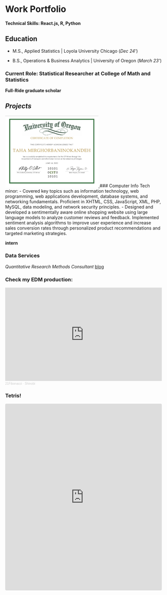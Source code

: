 # Work Portfolio
#### Technical Skills: React.js, R, Python 
## Education
- M.S., Applied Statistics | Loyola University Chicago (_Dec 24'_)

- B.S., Operations & Business Analytics | University of Oregon (_March 23'_)
 
### Current Role: Statistical Researcher at College of Math and Statistics 
**Full-Ride graduate scholar**

## _Projects_


 <a href="assets/img/2442BA0F-3AEF-4A68-B5E6-5DB082BCFBAD.jpeg" target="_blank">
  <img src="assets/img/2442BA0F-3AEF-4A68-B5E6-5DB082BCFBAD.jpeg" alt="CIT_minor_Certificate" width="300">
</a>  
### Computer Info Tech minor:
  - Covered key topics such as information technology, web programming, web applications development, database systems, and networking fundamentals. Proficient in XHTML, CSS, JavaScript, XML, PHP, MySQL, data modeling, and network security principles.
  - Designed and developed a sentimentally aware online shopping website using large language models to analyze customer reviews and feedback. Implemented sentiment analysis algorithms to improve user experience and increase sales conversion rates through personalized product recommendations and targeted marketing strategies.

  **intern**


### Data Services
_Quantitative Research Methods Consultant_
[blog](https://dataservices.uoregon.edu/author/taham/)





### Check my EDM production:
<iframe width="100%" height="300" scrolling="no" frameborder="no" allow="autoplay" src="https://w.soundcloud.com/player/?url=https%3A//api.soundcloud.com/tracks/1823863209&color=%23ff5500&auto_play=false&hide_related=false&show_comments=true&show_user=true&show_reposts=false&show_teaser=true&visual=true"></iframe><div style="font-size: 10px; color: #cccccc;line-break: anywhere;word-break: normal;overflow: hidden;white-space: nowrap;text-overflow: ellipsis; font-family: Interstate,Lucida Grande,Lucida Sans Unicode,Lucida Sans,Garuda,Verdana,Tahoma,sans-serif;font-weight: 100;"><a href="https://soundcloud.com/taha-mirghorbani" title="21Fibonacci" target="_blank" style="color: #cccccc; text-decoration: none;">21Fibonacci</a> · <a href="https://soundcloud.com/taha-mirghorbani/shinobi-1" title="Shinobi" target="_blank" style="color: #cccccc; text-decoration: none;">Shinobi</a></div>


### Tetris!

<iframe src="https://codesandbox.io/embed/r34h6h?view=preview&module=%2Fsrc%2Findex.js"
     style="width: 100%; height: 600px; border: 0; border-radius: 4px; overflow: hidden;"
     title="Tetris Game"
     allow="accelerometer; ambient-light-sensor; camera; encrypted-media; geolocation; gyroscope; hid; microphone; midi; payment; usb; vr; xr-spatial-tracking"
     sandbox="allow-forms allow-modals allow-popups allow-presentation allow-same-origin allow-scripts"
   ></iframe>
